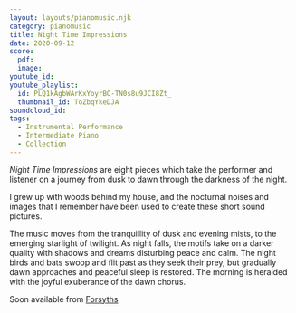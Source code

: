 ```yaml
---
layout: layouts/pianomusic.njk
category: pianomusic
title: Night Time Impressions
date: 2020-09-12
score:
  pdf: 
  image: 
youtube_id:
youtube_playlist:
  id: PLQ1kAgbWArKxYoyrBO-TN0s8u9JCI8Zt_
  thumbnail_id: ToZbqYkeDJA
soundcloud_id: 
tags:
  - Instrumental Performance
  - Intermediate Piano
  - Collection
---
```


*Night Time Impressions* are eight pieces which take the performer and listener on a journey from dusk to dawn through the darkness of the night. 

I grew up with woods behind my house, and the nocturnal noises and images that I remember have been used to create these short sound pictures.

The music moves from the tranquillity of dusk and evening mists, to the emerging starlight of twilight. As night falls, the motifs take on a darker quality with shadows and dreams disturbing peace and calm. The night birds and bats swoop and flit past as they seek their prey, but gradually dawn approaches and peaceful sleep is restored. The morning is heralded with the joyful exuberance of the dawn chorus.

Soon available from [Forsyths](https://www.forsyths.co.uk/)